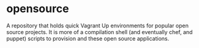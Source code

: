 opensource
==========

A repository that holds quick Vagrant Up environments for popular open source projects. It is more of a compilation shell (and eventually chef, and puppet) scripts to provision and these open source applications.
